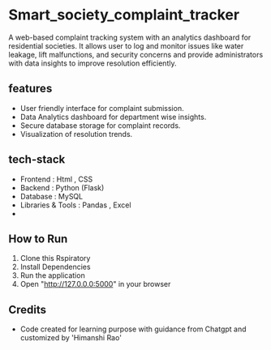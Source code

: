 # Smart_society_complaint_tracker
A web-based complaint tracking system with an analytics dashboard for residential societies. 
It allows user to log and monitor issues like water leakage, lift malfunctions, and security concerns and provide administrators with data insights to improve resolution efficiently.
## features 
- User friendly interface for complaint submission.
- Data Analytics dashboard for department wise insights.
- Secure database storage for complaint records.
- Visualization of resolution trends.
## tech-stack
- Frontend : Html , CSS
- Backend : Python (Flask)
- Database : MySQL
- Libraries & Tools : Pandas , Excel
- 
## How to Run 
1. Clone this Rspiratory
2. Install Dependencies
3. Run the application
4. Open "http://127.0.0.0:5000" in your browser

## Credits 
- Code created for learning purpose with guidance from Chatgpt and customized by 'Himanshi Rao'


